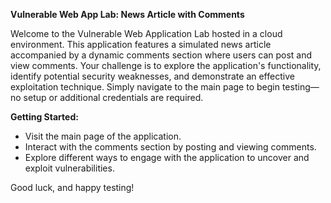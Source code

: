 **Vulnerable Web App Lab: News Article with Comments**

Welcome to the Vulnerable Web Application Lab hosted in a cloud environment. This application features a simulated news article accompanied by a dynamic comments section where users can post and view comments. Your challenge is to explore the application's functionality, identify potential security weaknesses, and demonstrate an effective exploitation technique. Simply navigate to the main page to begin testing—no setup or additional credentials are required.

**Getting Started:**
- Visit the main page of the application.
- Interact with the comments section by posting and viewing comments.
- Explore different ways to engage with the application to uncover and exploit vulnerabilities.

Good luck, and happy testing!